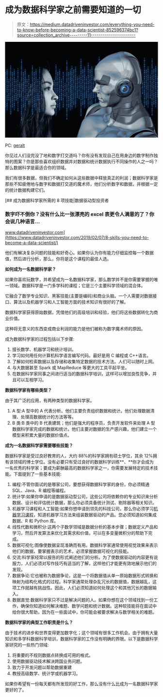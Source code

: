 # 成为数据科学家之前需要知道的一切

> 原文：<https://medium.datadriveninvestor.com/everything-you-need-to-know-before-becoming-a-data-scientist-852596374bc1?source=collection_archive---------11----------------------->

![](img/4e26f2add59523bbc15bb26ebf1b6a95.png)

PC: [geralt](https://pixabay.com/users/geralt-9301/)

你见过人们没完没了地和数字打交道吗？你有没有发现自己在用身边的数字制作独特的图案？你是那些喜欢组织数据并对数据和统计数据执行不同操作的人之一吗？那么数据科学是最适合你的领域。

我们有很多数据，但我们不确定如何从这些数据中释放真正的利润；数据科学家是那些不知疲倦地与数字和数据打交道的魔术师，他们分析数字和数据，并根据一定的统计数据构建它们。

[](https://www.datadriveninvestor.com/2019/02/07/8-skills-you-need-to-become-a-data-scientist/) [## 成为数据科学家所需的 8 项技能|数据驱动型投资者

### 数字吓不倒你？没有什么比一张漂亮的 excel 表更令人满意的了？你会说几种语言…

www.datadriveninvestor.com](https://www.datadriveninvestor.com/2019/02/07/8-skills-you-need-to-become-a-data-scientist/) 

他们有解决复杂问题的技能和好奇心。如果你认为你有能力仔细监控每一个数据值，然后进行分析，那么，你将是这个课程的最佳人选。

**如何成为一名数据科学家？**

如果你喜欢玩数字，并希望成为一名数据科学家，那么数学并不是你需要掌握的唯一领域。数据科学是一门多学科的课程；它是三个主要科学领域的混合体。

它融合了数学专业知识、黑客技能(主要是编码)和商业头脑。一个人需要对数据接口、算法以及机器学习和人工智能方面的技术知识有很好的了解。

数据科学家获得原始数据，凭借他们的高级培训和经验，他们将这些数据转化为商业价值。

这种将无意义的东西变成商业利润的能力是他们被称为数字魔术师的原因。

成为数据科学家的过程包括以下步骤:

1.  擅长数学、机器学习和统计培训。
2.  学习如何用任何计算机科学语言编写代码。最好是用 C 编程或 C++语言。
3.  了解如何检索数据以及存储和收集特定数据的技术方法。人们可以随时上网。
4.  与大数据甚至 Spark 或 MapReduce 等更大的工具平起平坐。
5.  在数据科学家同事之间进行适当的数据科学培训，这样可以增加良性竞争，并且可以互相学习。

**数据科学家有哪些类型？**

由于其广泛的应用，有两种类型的数据科学家。

1.  A 型:A 型中的 A 代表分析。他们主要负责组织数据和统计。他们处理数据清理、处理高数据统计的方法等等。
2.  B 类:B 类中的 B 代表建筑；他们是强大的程序员，负责开发软件来处理 A 型数据科学家完成的数据和统计。他们主要对数据的生产感兴趣，他们建立一个模型来积累大量的数据价值点。

**成为一名数据科学家需要哪些技能？**

数据科学家是受过良好教育的人，大约 88%的科学家拥有硕士学位，其余 12%拥有该领域的博士学位。没有必要只有受过良好的数据科学训练**、**你才会成为一名优秀的科学家；要成为薪酬最高的数据科学家之一，你需要发展特定的技术技能。下面提到了一些基本技能:

1.  编程:不管你面试的是哪家公司，要想获得数据科学家的身份，你必须精通 SQL、Java、R 编程等编程。
2.  统计学:如果你申请的是数据驱动型公司，这些公司将依赖你的专业知识来分析数据、设计和评估统计数据，那么你必须具备统计测试、剔除器等相关知识。
3.  机器学习课程和人工智能:如果你想申请到领先的科技公司，那么你必须学习[机器学习课程](https://www.inventateq.com/machine-learning-certification-training-courses.php)，知道机器学习方法来组装数据驱动的产品。您必须知道如何集成数据、R 和 Python 库。
4.  线性代数和微积分:这两个子数学领域是数据分析的基本步骤；数据定义产品和学习，然后开发算法来优化其需求和价值，可以在多变量微积分的帮助下完成。
5.  数据可视化:图像使数据呈现准确而有用。数据科学家通常使用视觉效果来表示他们的数据，要掌握表示的艺术，必须掌握数据可视化的技能。
6.  交流:科学家经常以报告的形式阐述他们的分析。为了使数据驱动的内容更有说服力，人们必须对写作技巧有适当的了解，这样他们才能更有效地展示他们的发现。
7.  数据争论:它也被称为数据争论，这是一个将数据值从单一原始数据形式转换和映射为结构化格式的过程。科学家通常处理杂乱冗长的数据值，数据越乱，这项工作就越有挑战性。因此，人们必须知道如何处理这个和其他冗长的数据输入。
8.  数据直觉:数据科学家只不过是解决问题的人。如果你想在这个领域找到一份工作，确保你知道如何解决难题、数学问题和统计数据。这种软技能将在面试中给你很大帮助，因为在一些面试中，你可能会被要求解决与数学相关的难题。

**数据科学家的典型工作职责是什么？**

由于技术的进步和世界变得更加数字化；这个领域有很多工作机会。由于拥有大量知识和多学科数据科学培训，数据科学家的工作没有明确的界限。以下是数据科学家研究的一些热门领域:

1.  将重要的不规则数据点转换成可用的格式。
2.  使用数据驱动技术解决跨国业务问题。
3.  致力于开发问题以帮助数据重建
4.  教授高级数学、统计学或机器学习。

如果你希望有一份每天都有所发现的好工作，那么没有什么比成为一名数据科学家更好的了。
